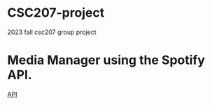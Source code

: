 # CSC207-project
2023 fall csc207 group project

# Media Manager using the Spotify API.
[API](https://developer.spotify.com/documentation/web-api/tutorials/getting-started)


